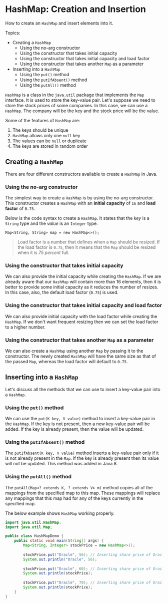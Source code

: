 # HashMap: Creation and Insertion

How to create an `HashMap` and insert elements into it.

Topics:
- Creating a `HashMap`
  - Using the no-arg constructor
  - Using the constructor that takes initial capacity
  - Using the constructor that takes initial capacity and load factor
  - Using the constructor that takes another `Map` as a parameter
- Inserting into a `HashMap`
  - Using the `put()` method
  - Using the `putIfAbsent()` method
  - Using the `putAll()` method

`HashMap` is a class in the `java.util` package that implements the `Map` interface. It is used to store the key-value pair.
Let's suppose we need to store the stock prices of some companies. In this case, we can use a `HashMap`.
The company will be the key and the stock price will be the value.

Some of the features of `HashMap` are:
1. The keys should be unique
2. `HashMap` allows only one `null` key
3. The values can be `null` or duplicate
4. The keys are stored in random order

## Creating a `HashMap`

There are four different constructors available to create a `HashMap` in Java.

### Using the no-arg constructor

The simplest way to create a `HashMap` is by using the no-arg constructor.
This constructor creates a `HashMap` with an **initial capacity** of `16` and **load factor** of `0.75`.

Below is the code syntax to create a `HashMap`. It states that the _key_ is a `String` type and the _value_ is an `Integer` type.

```
Map<String, String> map = new HashMap<>();
```

>Load factor is a number that defines when a `Map` should be resized. If the load factor is `0.75`, then it means that the `Map` should be resized when it is _75 percent_ full.

### Using the constructor that takes initial capacity

We can also provide the initial capacity while creating the `HashMap`.
If we are already aware that our `HashMap` will contain more than 16 elements, then it is better to provide some initial capacity as it reduces the number of resizes.
In this case, also, the default load factor (`0.75`) is used.

### Using the constructor that takes initial capacity and load factor

We can also provide initial capacity with the load factor while creating the `HashMap`.
If we don't want frequent resizing then we can set the load factor to a higher number.

### Using the constructor that takes another `Map` as a parameter

We can also create a `HashMap` using another `Map` by passing it to the constructor.
The newly created `HashMap` will have the same size as that of the passed `Map`, whereas the load factor will default to `0.75`.

## Inserting into a `HashMap`

Let's discuss all the methods that we can use to insert a key-value pair into a `HashMap`.

### Using the `put()` method

We can use the `put(K key, V value)` method to insert a key-value pair in the `HashMap`.
If the key is not present, then a new key-value pair will be added.
If the key is already present, then the value will be updated.

### Using the `putIfAbsent()` method

The `putIfAbsent(K key, V value)` method inserts a key-value pair only if it is not already present in the `Map`.
If the key is already present then its value will not be updated. This method was added in Java 8.

### Using the `putAll()` method

The `putAll(Map<? extends K, ? extends V> m)` method copies all of the mappings from the specified map to this map.
These mappings will replace any mappings that this map had for any of the keys currently in the specified map.

The below example shows `HashMap` working properly.

```java
import java.util.HashMap;
import java.util.Map;

public class HashMapDemo {
    public static void main(String[] args) {
        Map<String, Integer> stockPrice = new HashMap<>();
        
        stockPrice.put("Oracle", 56); // Inserting share price of Oracle in the Map.
        System.out.println("Oracle", 56);
        
        stockPrice.put("Oracle", 60); // Inserting share price of Oracle again. This will update the value.
        System.out.println(stockPrice);
        
        stockPrice.put("Oracle", 70); // Inserting share price of Oracle again using the putIfAbsent() method. This will not update the value.
        System.out.println(stockPrice);
    }
}
```
